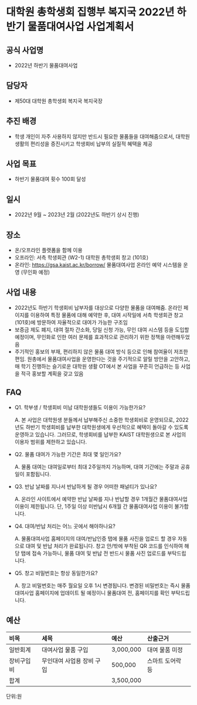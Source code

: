 대학원 총학생회 집행부 복지국 2022년 하반기 물품대여사업 사업계획서
===

## 공식 사업명
- 2022년 하반기 물품대여사업

## 담당자
- 제50대 대학원 총학생회 복지국 복지국장

## 추진 배경
- 학생 개인이 자주 사용하지 않지만 반드시 필요한 물품들을 대여해줌으로서, 대학원 생활의 편리성을 증진시키고 학생회비 납부의 실질적 혜택을 제공

## 사업 목표
- 하반기 물품대여 횟수 100회 달성

## 일시
- 2022년 9월 ~ 2023년 2월 (2022년도 하반기 상시 진행)

## 장소
- 온/오프라인 플랫폼을 함께 이용
- 오프라인: 서측 학생회관 (W2-1) 대학원 총학생회 창고 (101호)
- 온라인: https://gsa.kaist.ac.kr/borrow/ 물품대여사업 온라인 예약 시스템을 운영 (무인화 예정)

## 사업 내용
- 2022년도 하반기 학생회비 납부자를 대상으로 다양한 물품을 대여해줌. 온라인 페이지를 이용하여 특정 물품에 대해 예약한 후, 대여 시작일에 서측 학생회관 창고(101호)에 방문하여 자율적으로 대여가 가능한 구조임
- 보증금 제도 폐지, 대여 절차 간소화, 당일 신청 가능, 무인 대여 시스템 등을 도입할 예정이며, 무인화로 인한 여러 문제를 효과적으로 관리하기 위한 정책을 마련해두었음
- 주기적인 홍보의 부재, 편리하지 않은 물품 대여 방식 등으로 인해 참여율이 저조한 편임. 원총에서 물품대여사업을 운영한다는 것을 주기적으로 알릴 방안을 고안하고, 매 학기 진행하는 슬기로운 대학원 생활 OT에서 본 사업을 꾸준히 언급하는 등 사업을 적극 홍보할 계획을 갖고 있음

## FAQ
- Q1. 학부생 / 학생회비 미납 대학원생들도 이용이 가능한가요? 

    A. 본 사업은 대학원생 분들께서 납부해주신 소중한 학생회비로 운영되므로, 2022년도 하반기 학생회비를 납부한 대학원생에게 우선적으로 혜택이 돌아갈 수 있도록 운영하고 있습니다. 그러므로, 학생회비를 납부한 KAIST 대학원생으로 본 사업의 이용자 범위를 제한하고 있습니다.

- Q2. 물품 대여가 가능한 기간은 최대 몇 일인가요? 

    A. 물품 대여는 대여일로부터 최대 2주일까지 가능하며, 대여 기간에는 주말과 공휴일이 포함됩니다. 

- Q3. 반납 날짜를 지나서 반납하게 될 경우 어떠한 패널티가 있나요? 

    A. 온라인 사이트에서 예약한 반납 날짜를 지나 반납할 경우 1개월간 물품대여사업 이용이 제한됩니다. 단, 1주일 이상 미반납시 6개월 간 물품대여사업 이용이 불가합니다.

- Q4. 대여/반납 처리는 어느 곳에서 해야하나요?

    A. 물품대여사업 홈페이지의 대여/반납인증 탭에 물품 사진을 업로드 할 경우 자동으로 대여 및 반납 처리가 완료됩니다. 창고 안/밖에 부착된 QR 코드를 인식하여 해당 탭에 접속 가능하니, 물품 대여 및 반납 전 반드시 물품 사진 업로드를 부탁드립니다.

- Q5. 창고 비밀번호는 항상 동일한가요?

    A. 창고 비밀번호는 매주 월요일 오후 1시 변경됩니다. 변경된 비밀번호는 즉시 물품대여사업 홈페이지에 업데이트 될 예정이니 물품대여 전, 홈페이지를 확인 부탁드립니다. 


## 예산
|  **비목** |   **세목**   | **예산** | **산출근거** |
|:-----------|:--------------|:-----------|:-------------------------|
| 일반회계   | 대여사업 물품 구입 | 3,000,000 | 대여 물품 미정 |
| 장비구입비 | 무인대여 사업용 장비 구입 | 500,000 | 스마트 도어락 등 |
| 합계       |               | 3,500,000 |                          |

단위:원
